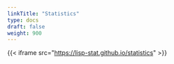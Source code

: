 ```yaml
---
linkTitle: "Statistics"
type: docs
draft: false
weight: 900
---
```


{{< iframe src="https://lisp-stat.github.io/statistics" >}}
